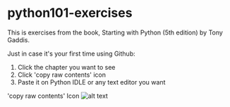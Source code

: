 # python101-exercises

This is exercises from the book, Starting with Python (5th edition) by Tony Gaddis.

Just in case it's your first time using Github:
1. Click the chapter you want to see
2. Click 'copy raw contents' icon
3. Paste it on Python IDLE or any text editor you want

'copy raw contents' Icon
![alt text](https://github.com/lisanam/python101-exercises/blob/master/copy_raw_contents_icon?raw=true)